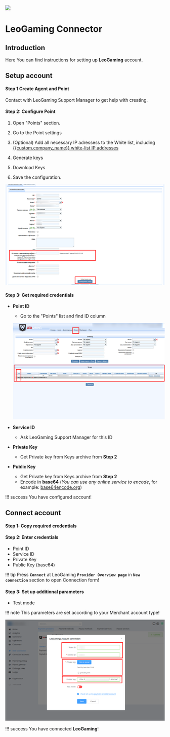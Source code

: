 <img src="https://static.openfintech.io/payment_providers/leogaming/logo.svg?w=400" width="400px">

# LeoGaming Connector

## Introduction

Here You can find  instructions for setting up **LeoGaming**  account.

## Setup account

#### Step 1 Create Agent and Point

Contact with LeoGaming Support Manager to get help with creating. 


#### Step 2: Configure Point

1. Open "Points" section.

2. Go to the Point settings

3. (Optional)  Add all necessary IP adressess to the White list, including  [{{custom.company_name}} white-list IP addresses](/integration/ips/)

4. Generate keys

5. Download Keys

6. Save the configuration.


![Point Config](images/point_configure.png)


#### Step 3: Get required credentials

- **Point ID**
    - Go to the "Points" list and find ID column

    ![Point ID](images/point_id.png)

- **Service ID**
    - Ask LeoGaming Support Manager for this ID

- **Private Key**
    - Get Private key from Keys archive from **Step 2**

- **Public Key**
    - Get Private key from Keys archive from **Step 2**
    - Encode in **base64**  (_You can use any online service to encode_, for example: [base64encode.org](https://www.base64encode.org/))


!!! success
    You have configured account!




## Connect account

#### Step 1: Copy required credentials


#### Step 2: Enter credentials

- Point ID
- Service ID
- Private Key
- Public Key (base64)

!!! tip
    Press **`Connect`** at LeoGaming **`Provider Overview page`** in **`New connection`** section to open Connection form!


#### Step 3: Set up additional parameters 

- Test mode

!!! note
    This parameters are set according to your Merchant account type!



![Connect](images/leogaming_connect.png)


!!! success
    You have connected **LeoGaming**!